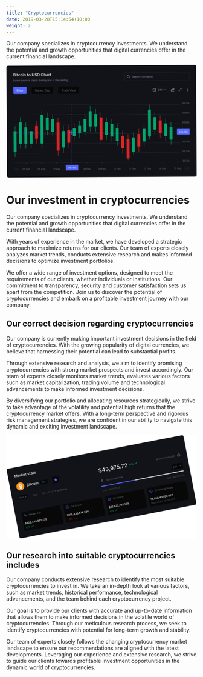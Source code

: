 ```yaml
---
title: "Cryptocurrencies"
date: 2019-03-28T15:14:54+10:00
weight: 2
---
```


Our company specializes in cryptocurrency investments. We understand the potential and growth opportunities that digital currencies offer in the current financial landscape.

![Accounting Services](/images/Bitcoin.jpg)

# Our investment in cryptocurrencies

Our company specializes in cryptocurrency investments. We understand the potential and growth opportunities that digital currencies offer in the current financial landscape.

With years of experience in the market, we have developed a strategic approach to maximize returns for our clients. Our team of experts closely analyzes market trends, conducts extensive research and makes informed decisions to optimize investment portfolios.

We offer a wide range of investment options, designed to meet the requirements of our clients, whether individuals or institutions. Our commitment to transparency, security and customer satisfaction sets us apart from the competition. Join us to discover the potential of cryptocurrencies and embark on a profitable investment journey with our company.


## Our correct decision regarding cryptocurrencies

Our company is currently making important investment decisions in the field of cryptocurrencies. With the growing popularity of digital currencies, we believe that harnessing their potential can lead to substantial profits.

Through extensive research and analysis, we aim to identify promising cryptocurrencies with strong market prospects and invest accordingly. Our team of experts closely monitors market trends, evaluates various factors such as market capitalization, trading volume and technological advancements to make informed investment decisions.

By diversifying our portfolio and allocating resources strategically, we strive to take advantage of the volatility and potential high returns that the cryptocurrency market offers. With a long-term perspective and rigorous risk management strategies, we are confident in our ability to navigate this dynamic and exciting investment landscape.

![Accounting Services](/images/Market.jpg)

## Our research into suitable cryptocurrencies includes

Our company conducts extensive research to identify the most suitable cryptocurrencies to invest in. We take an in-depth look at various factors, such as market trends, historical performance, technological advancements, and the team behind each cryptocurrency project.

Our goal is to provide our clients with accurate and up-to-date information that allows them to make informed decisions in the volatile world of cryptocurrencies. Through our meticulous research process, we seek to identify cryptocurrencies with potential for long-term growth and stability.

Our team of experts closely follows the changing cryptocurrency market landscape to ensure our recommendations are aligned with the latest developments. Leveraging our experience and extensive research, we strive to guide our clients towards profitable investment opportunities in the dynamic world of cryptocurrencies.
